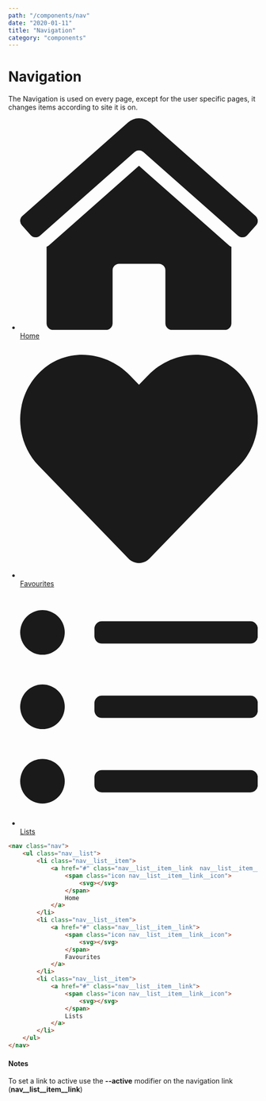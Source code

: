 ```yaml
---
path: "/components/nav"
date: "2020-01-11"
title: "Navigation"
category: "components"
---
```


# Navigation

The Navigation is used on every page, except for the user specific pages, it changes items according to site it is on.

<nav class="nav margin-top-40 margin-bottom-40">
	<ul class="nav__list">
		<li class="nav__list__item">
			<a href="#" class="a nav__list__item__link  nav__list__item__link--active">
				<span class="icon nav__list__item__link__icon">
					<svg aria-hidden="true" focusable="false" data-prefix="fas" data-icon="home-lg-alt" class="icon__svg svg-inline--fa fa-home-lg-alt fa-w-18" role="img" xmlns="http://www.w3.org/2000/svg" viewBox="0 0 576 512"><path fill="currentColor" d="M288 115L69.47 307.71c-1.62 1.46-3.69 2.14-5.47 3.35V496a16 16 0 0 0 16 16h128a16 16 0 0 0 16-16V368a16 16 0 0 1 16-16h96a16 16 0 0 1 16 16v128a16 16 0 0 0 16 16h128a16 16 0 0 0 16-16V311.1c-1.7-1.16-3.72-1.82-5.26-3.2zm282.69 121.28l-255.94-226a39.85 39.85 0 0 0-53.45 0l-256 226a16 16 0 0 0-1.21 22.6L25.5 282.7a16 16 0 0 0 22.6 1.21L277.42 81.63a16 16 0 0 1 21.17 0L527.91 283.9a16 16 0 0 0 22.6-1.21l21.4-23.82a16 16 0 0 0-1.22-22.59z"></path></svg>
				</span>
				Home
			</a>
		</li>
		<li class="nav__list__item">
			<a href="#" class="a nav__list__item__link">
				<span class="icon nav__list__item__link__icon">
					<svg aria-hidden="true" focusable="false" data-prefix="fas" data-icon="heart" class="icon__svg svg-inline--fa fa-heart fa-w-16" role="img" xmlns="http://www.w3.org/2000/svg" viewBox="0 0 512 512"><path fill="currentColor" d="M462.3 62.6C407.5 15.9 326 24.3 275.7 76.2L256 96.5l-19.7-20.3C186.1 24.3 104.5 15.9 49.7 62.6c-62.8 53.6-66.1 149.8-9.9 207.9l193.5 199.8c12.5 12.9 32.8 12.9 45.3 0l193.5-199.8c56.3-58.1 53-154.3-9.8-207.9z"></path></svg>
				</span>
				Favourites
			</a>
		</li>
		<li class="nav__list__item">
			<a href="#" class="a nav__list__item__link">
				<span class="icon nav__list__item__link__icon">
					<svg aria-hidden="true" focusable="false" data-prefix="far" data-icon="list-ul" class="icon__svg svg-inline--fa fa-list-ul fa-w-16" role="img" xmlns="http://www.w3.org/2000/svg" viewBox="0 0 512 512"><path fill="currentColor" d="M48 368a48 48 0 1 0 48 48 48 48 0 0 0-48-48zm0-160a48 48 0 1 0 48 48 48 48 0 0 0-48-48zm0-160a48 48 0 1 0 48 48 48 48 0 0 0-48-48zm448 24H176a16 16 0 0 0-16 16v16a16 16 0 0 0 16 16h320a16 16 0 0 0 16-16V88a16 16 0 0 0-16-16zm0 160H176a16 16 0 0 0-16 16v16a16 16 0 0 0 16 16h320a16 16 0 0 0 16-16v-16a16 16 0 0 0-16-16zm0 160H176a16 16 0 0 0-16 16v16a16 16 0 0 0 16 16h320a16 16 0 0 0 16-16v-16a16 16 0 0 0-16-16z"></path></svg>
				</span>
				Lists
			</a>
		</li>
	</ul>
</nav>

<div class="code-with-notes">

```html
<nav class="nav">
	<ul class="nav__list">
		<li class="nav__list__item">
			<a href="#" class="nav__list__item__link  nav__list__item__link--active">
				<span class="icon nav__list__item__link__icon">
					<svg></svg>
				</span>
				Home
			</a>
		</li>
		<li class="nav__list__item">
			<a href="#" class="nav__list__item__link">
				<span class="icon nav__list__item__link__icon">
					<svg></svg>
				</span>
				Favourites
			</a>
		</li>
		<li class="nav__list__item">
			<a href="#" class="nav__list__item__link">
				<span class="icon nav__list__item__link__icon">
					<svg></svg>
				</span>
				Lists
			</a>
		</li>
	</ul>
</nav>
```

<div class="code-with-notes__note">

#### Notes

To set a link to active use the **--active** modifier on the navigation link (**nav\_\_list\_\_item\_\_link**)

</div>

</div>